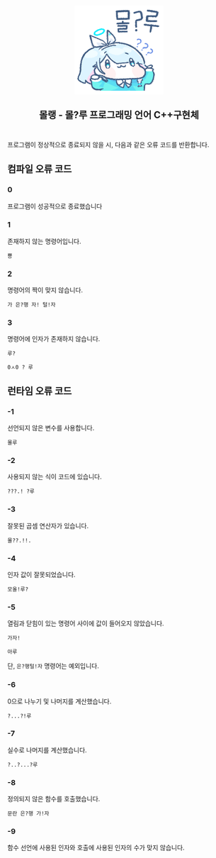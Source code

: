 <h2 align="center">
  <br>
  <img src="https://raw.githubusercontent.com/ArpaAP/mollang/master/mollu.gif" width="200"></img>
  <br>
  <br>
  <span>몰랭 - 몰?루 프로그래밍 언어 C++구현체</span>
  <br>
  <br>
</h2>

프로그램이 정상적으로 종료되지 않을 시, 다음과 같은 오류 코드를 반환합니다.

## 컴파일 오류 코드

### 0

프로그램이 성공적으로 종료했습니다

### 1

존재하지 않는 명령어입니다.

```
뿅
```

### 2

명령어의 짝이 맞지 않습니다.

```
가 은?행 자! 털!자
```

### 3

명령어에 인자가 존재하지 않습니다.

```
루?
```

```
0ㅅ0 ? 루
```

## 런타임 오류 코드

### -1

선언되지 않은 변수를 사용합니다.

```
몰루
```

### -2

사용되지 않는 식이 코드에 있습니다.

```
???.! ?루
```

### -3

잘못된 곱셈 연산자가 있습니다.

```
몰??.!!.
```

### -4

인자 값이 잘못되었습니다.

```
모올!루?
```

### -5

열림과 닫힘이 있는 명령어 사이에 값이 들어오지 않았습니다.

```
가자!
```

```
아루
```

단, `은?행털!자` 명령어는 예외입니다.

### -6

0으로 나누기 및 나머지를 계산했습니다.

```
?...?!루
```

### -7

실수로 나머지를 계산했습니다.

```
?..?...?루
```

### -8

정의되지 않은 함수를 호출했습니다.

```
문란 은?행 가!자
```

### -9

함수 선언에 사용된 인자와 호출에 사용된 인자의 수가 맞지 않습니다.